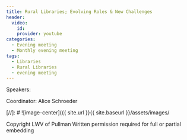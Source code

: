 ```yaml
---
title: Rural Libraries; Evolving Roles & New Challenges
header:
  video:
    id:
    provider: youtube
categories:
  - Evening meeting
  - Monthly evening meeting
tags:
  - Libraries
  - Rural Libraries
  - evening meeting
---
```


Speakers:

Coordinator: Alice Schroeder


[//]: # ![image-center]({{ site.url }}{{ site.baseurl }}/assets/images/


Copyright LWV of Pullman
Written permission required for full or partial embedding

<!---change the title to whatever you want the post to be titled
change the ID out to the end of the youtube link https://youtu.be/r61ARK4Qv9c -->
